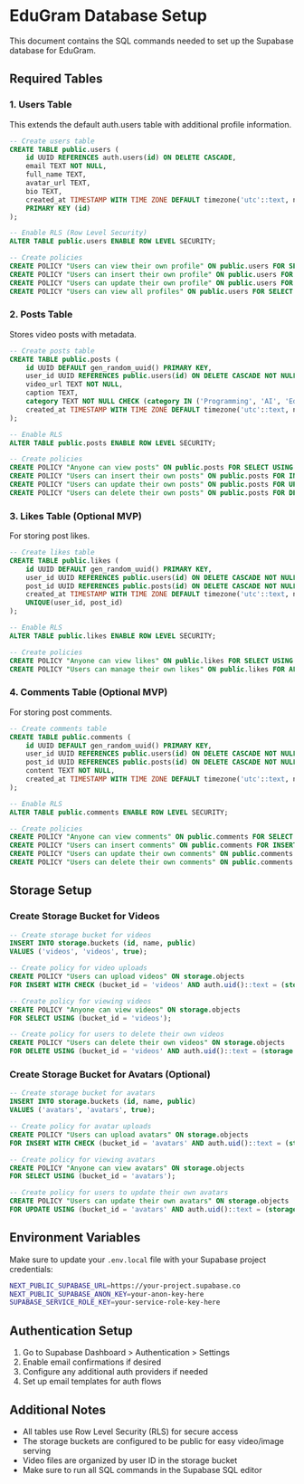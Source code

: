 # EduGram Database Setup

This document contains the SQL commands needed to set up the Supabase database for EduGram.

## Required Tables

### 1. Users Table
This extends the default auth.users table with additional profile information.

```sql
-- Create users table
CREATE TABLE public.users (
    id UUID REFERENCES auth.users(id) ON DELETE CASCADE,
    email TEXT NOT NULL,
    full_name TEXT,
    avatar_url TEXT,
    bio TEXT,
    created_at TIMESTAMP WITH TIME ZONE DEFAULT timezone('utc'::text, now()) NOT NULL,
    PRIMARY KEY (id)
);

-- Enable RLS (Row Level Security)
ALTER TABLE public.users ENABLE ROW LEVEL SECURITY;

-- Create policies
CREATE POLICY "Users can view their own profile" ON public.users FOR SELECT USING (auth.uid() = id);
CREATE POLICY "Users can insert their own profile" ON public.users FOR INSERT WITH CHECK (auth.uid() = id);
CREATE POLICY "Users can update their own profile" ON public.users FOR UPDATE USING (auth.uid() = id);
CREATE POLICY "Users can view all profiles" ON public.users FOR SELECT USING (true);
```

### 2. Posts Table
Stores video posts with metadata.

```sql
-- Create posts table
CREATE TABLE public.posts (
    id UUID DEFAULT gen_random_uuid() PRIMARY KEY,
    user_id UUID REFERENCES public.users(id) ON DELETE CASCADE NOT NULL,
    video_url TEXT NOT NULL,
    caption TEXT,
    category TEXT NOT NULL CHECK (category IN ('Programming', 'AI', 'Education')),
    created_at TIMESTAMP WITH TIME ZONE DEFAULT timezone('utc'::text, now()) NOT NULL
);

-- Enable RLS
ALTER TABLE public.posts ENABLE ROW LEVEL SECURITY;

-- Create policies
CREATE POLICY "Anyone can view posts" ON public.posts FOR SELECT USING (true);
CREATE POLICY "Users can insert their own posts" ON public.posts FOR INSERT WITH CHECK (auth.uid() = user_id);
CREATE POLICY "Users can update their own posts" ON public.posts FOR UPDATE USING (auth.uid() = user_id);
CREATE POLICY "Users can delete their own posts" ON public.posts FOR DELETE USING (auth.uid() = user_id);
```

### 3. Likes Table (Optional MVP)
For storing post likes.

```sql
-- Create likes table
CREATE TABLE public.likes (
    id UUID DEFAULT gen_random_uuid() PRIMARY KEY,
    user_id UUID REFERENCES public.users(id) ON DELETE CASCADE NOT NULL,
    post_id UUID REFERENCES public.posts(id) ON DELETE CASCADE NOT NULL,
    created_at TIMESTAMP WITH TIME ZONE DEFAULT timezone('utc'::text, now()) NOT NULL,
    UNIQUE(user_id, post_id)
);

-- Enable RLS
ALTER TABLE public.likes ENABLE ROW LEVEL SECURITY;

-- Create policies
CREATE POLICY "Anyone can view likes" ON public.likes FOR SELECT USING (true);
CREATE POLICY "Users can manage their own likes" ON public.likes FOR ALL USING (auth.uid() = user_id);
```

### 4. Comments Table (Optional MVP)
For storing post comments.

```sql
-- Create comments table
CREATE TABLE public.comments (
    id UUID DEFAULT gen_random_uuid() PRIMARY KEY,
    user_id UUID REFERENCES public.users(id) ON DELETE CASCADE NOT NULL,
    post_id UUID REFERENCES public.posts(id) ON DELETE CASCADE NOT NULL,
    content TEXT NOT NULL,
    created_at TIMESTAMP WITH TIME ZONE DEFAULT timezone('utc'::text, now()) NOT NULL
);

-- Enable RLS
ALTER TABLE public.comments ENABLE ROW LEVEL SECURITY;

-- Create policies
CREATE POLICY "Anyone can view comments" ON public.comments FOR SELECT USING (true);
CREATE POLICY "Users can insert comments" ON public.comments FOR INSERT WITH CHECK (auth.uid() = user_id);
CREATE POLICY "Users can update their own comments" ON public.comments FOR UPDATE USING (auth.uid() = user_id);
CREATE POLICY "Users can delete their own comments" ON public.comments FOR DELETE USING (auth.uid() = user_id);
```

## Storage Setup

### Create Storage Bucket for Videos

```sql
-- Create storage bucket for videos
INSERT INTO storage.buckets (id, name, public) 
VALUES ('videos', 'videos', true);

-- Create policy for video uploads
CREATE POLICY "Users can upload videos" ON storage.objects 
FOR INSERT WITH CHECK (bucket_id = 'videos' AND auth.uid()::text = (storage.foldername(name))[1]);

-- Create policy for viewing videos
CREATE POLICY "Anyone can view videos" ON storage.objects 
FOR SELECT USING (bucket_id = 'videos');

-- Create policy for users to delete their own videos
CREATE POLICY "Users can delete their own videos" ON storage.objects 
FOR DELETE USING (bucket_id = 'videos' AND auth.uid()::text = (storage.foldername(name))[1]);
```

### Create Storage Bucket for Avatars (Optional)

```sql
-- Create storage bucket for avatars
INSERT INTO storage.buckets (id, name, public) 
VALUES ('avatars', 'avatars', true);

-- Create policy for avatar uploads
CREATE POLICY "Users can upload avatars" ON storage.objects 
FOR INSERT WITH CHECK (bucket_id = 'avatars' AND auth.uid()::text = (storage.foldername(name))[1]);

-- Create policy for viewing avatars
CREATE POLICY "Anyone can view avatars" ON storage.objects 
FOR SELECT USING (bucket_id = 'avatars');

-- Create policy for users to update their own avatars
CREATE POLICY "Users can update their own avatars" ON storage.objects 
FOR UPDATE USING (bucket_id = 'avatars' AND auth.uid()::text = (storage.foldername(name))[1]);
```

## Environment Variables

Make sure to update your `.env.local` file with your Supabase project credentials:

```bash
NEXT_PUBLIC_SUPABASE_URL=https://your-project.supabase.co
NEXT_PUBLIC_SUPABASE_ANON_KEY=your-anon-key-here
SUPABASE_SERVICE_ROLE_KEY=your-service-role-key-here
```

## Authentication Setup

1. Go to Supabase Dashboard > Authentication > Settings
2. Enable email confirmations if desired
3. Configure any additional auth providers if needed
4. Set up email templates for auth flows

## Additional Notes

- All tables use Row Level Security (RLS) for secure access
- The storage buckets are configured to be public for easy video/image serving
- Video files are organized by user ID in the storage bucket
- Make sure to run all SQL commands in the Supabase SQL editor